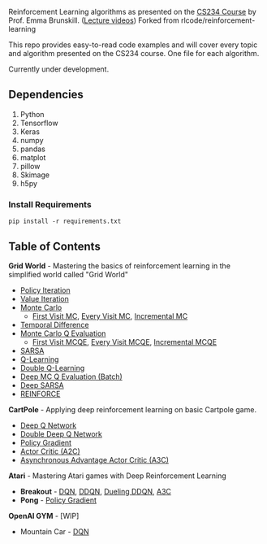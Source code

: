 Reinforcement Learning algorithms as presented on the [CS234 Course](http://web.stanford.edu/class/cs234/CS234Win2019/index.html) by Prof. Emma Brunskill. ([Lecture videos](https://www.youtube.com/playlist?list=PLoROMvodv4rOSOPzutgyCTapiGlY2Nd8u))
Forked from rlcode/reinforcement-learning

This repo provides easy-to-read code examples and will cover every topic and algorithm presented on the CS234 course. One file for each algorithm.

Currently under development.

## Dependencies
1. Python
2. Tensorflow
3. Keras
4. numpy
5. pandas
6. matplot
7. pillow
8. Skimage
9. h5py

### Install Requirements
```
pip install -r requirements.txt
```

## Table of Contents

**Grid World** - Mastering the basics of reinforcement learning in the simplified world called "Grid World"

- [Policy Iteration](./1-grid-world/1-policy-iteration)
- [Value Iteration](./1-grid-world/2-value-iteration)
- [Monte Carlo](./1-grid-world/3-monte-carlo)
    - [First Visit MC](./1-grid-world/3-monte-carlo/first_visit_mc_agent.py), [Every Visit MC](./1-grid-world/3-monte-carlo/every_visit_mc_agent.py), [Incremental MC](./1-grid-world/3-monte-carlo/incremental_mc_agent.py)
- [Temporal Difference](./1-grid-world/4-temporal-difference)
- [Monte Carlo Q Evaluation](./1-grid-world/5-monte-carlo-q-evaluation)
    - [First Visit MCQE](./1-grid-world/5-monte-carlo-q-evaluation/first_visit_mc_q_eval_agent.py), [Every Visit MCQE](./1-grid-world/5-monte-carlo-q-evaluation/every_visit_mc_q_eval_agent.py), [Incremental MCQE](./1-grid-world/5-monte-carlo-q-evaluation/incremental_mc_q_eval_agent.py)
- [SARSA](1-grid-world/6-sarsa)
- [Q-Learning](1-grid-world/7-q-learning)
- [Double Q-Learning](1-grid-world/8-double-q-learning)
- [Deep MC Q Evaluation (Batch)](1-grid-world/9-deep-monte-carlo-q-evaluation)
- [Deep SARSA](1-grid-world/10-deep-sarsa)
- [REINFORCE](1-grid-world/11-reinforce)

**CartPole** - Applying deep reinforcement learning on basic Cartpole game.

- [Deep Q Network](./2-cartpole/1-dqn)
- [Double Deep Q Network](./2-cartpole/2-double-dqn)
- [Policy Gradient](./2-cartpole/3-reinforce)
- [Actor Critic (A2C)](./2-cartpole/4-actor-critic)
- [Asynchronous Advantage Actor Critic (A3C)](./2-cartpole/5-a3c)

**Atari** - Mastering Atari games with Deep Reinforcement Learning

- **Breakout** - [DQN](./3-atari/1-breakout/breakout_dqn.py), [DDQN](./3-atari/1-breakout/breakout_ddqn.py), [Dueling DDQN](./3-atari/1-breakout/breakout_ddqn.py), [A3C](./3-atari/1-breakout/breakout_a3c.py)
- **Pong** - [Policy Gradient](./3-atari/2-pong/pong_reinforce.py)

**OpenAI GYM** - [WIP]

- Mountain Car - [DQN](./4-gym/1-mountaincar)
